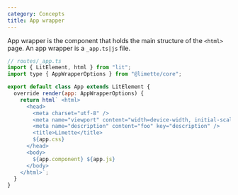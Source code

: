 ```yaml
---
category: Concepts
title: App wrapper
---
```


App wrapper is the component that holds the main structure of the `<html>` page. An app wrapper is a `_app.ts|js` file.

```js
// routes/_app.ts
import { LitElement, html } from "lit";
import type { AppWrapperOptions } from "@limette/core";

export default class App extends LitElement {
  override render(app: AppWrapperOptions) {
    return html` <html>
      <head>
        <meta charset="utf-8" />
        <meta name="viewport" content="width=device-width, initial-scale=1.0" />
        <meta name="description" content="foo" key="description" />
        <title>Limette</title>
        ${app.css}
      </head>
      <body>
        ${app.component} ${app.js}
      </body>
    </html>`;
  }
}
```
